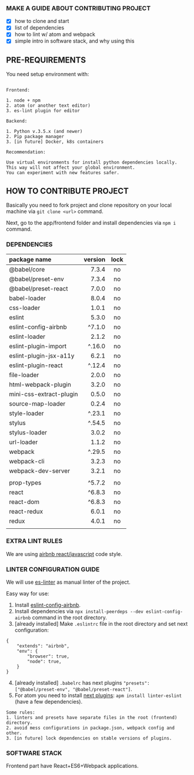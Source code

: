 ### MAKE A GUIDE ABOUT CONTRIBUTING PROJECT

- [x] how to clone and start
- [x] list of dependencies
- [x] how to lint w/ atom and webpack
- [x] simple intro in software stack, and why using this

## PRE-REQUIREMENTS

You need setup environment with:

```

Frontend:

1. node + npm
2. atom (or another text editor)
3. es-lint plugin for editor

Backend:

1. Python v.3.5.x (and newer)
2. Pip package manager
3. [in future] Docker, k8s containers

Recommendation:

Use virtual environments for install python dependencies locally.
This way will not affect your global environment.
You can experiment with new features safer.

```

## HOW TO CONTRIBUTE PROJECT

Basically you need to fork project and clone repository on your local machine via `git clone <url>` command.

Next, go to the app/frontend folder and install dependencies via `npm i` command.

### DEPENDENCIES

| package name | version | lock |
|:-------------|---------:|:------:|
| @babel/core  |7.3.4|no|
| @babel/preset-env  |7.3.4|no|
| @babel/preset-react  |7.0.0|no|
| babel-loader  |8.0.4|no|
| css-loader  |1.0.1|no|
| eslint  |5.3.0|no|
| eslint-config-airbnb  |^7.1.0|no|
| eslint-loader  |2.1.2|no|
| eslint-plugin-import  |^.16.0|no|
| eslint-plugin-jsx-a11y  |6.2.1|no|
| eslint-plugin-react  |^.12.4|no|
| file-loader  |2.0.0|no|
| html-webpack-plugin  |3.2.0|no|
| mini-css-extract-plugin  |0.5.0|no|
| source-map-loader  |0.2.4|no|
| style-loader  |^.23.1|no|
| stylus  |^.54.5|no|
| stylus-loader  |3.0.2|no|
| url-loader  |1.1.2|no|
| webpack  |^.29.5|no|
| webpack-cli  |3.2.3|no|
| webpack-dev-server  |3.2.1|no|
||||
| prop-types  |^5.7.2|no|
| react  |^6.8.3|no|
| react-dom  |^6.8.3|no|
| react-redux  |6.0.1|no|
| redux  |4.0.1|no|
||||


### EXTRA LINT RULES

We are using [airbnb react/javascript](https://github.com/airbnb/javascript/tree/master/react) code style.

### LINTER CONFIGURATION GUIDE

We will use [es-linter](https://eslint.org) as manual linter of the project.

Easy way for use:
1. Install [eslint-config-airbnb](https://www.npmjs.com/package/eslint-config-airbnb).
2. Install dependencies via `npx install-peerdeps --dev eslint-config-airbnb` command in the root directory.
3. [already installed] Make `.eslintrc` file in the root directory and set next configuration:
```
{
    "extends": "airbnb",
    "env": {
        "browser": true,
        "node": true,
    }
}
```
4. [already installed] `.babelrc` has next plugins `"presets": ["@babel/preset-env", "@babel/preset-react"]`.
5. For atom you need to install [next plugins](https://atom.io/packages/linter-eslint): `apm install linter-eslint` (have a few dependencies).


```
Some rules:
1. linters and presets have separate files in the root (frontend) directory.
2. avoid mess configurations in package.json, webpack config and other.
3. [in future] lock dependencies on stable versions of plugins.
```

### SOFTWARE STACK

Frontend part have React+ES6+Webpack applications.
